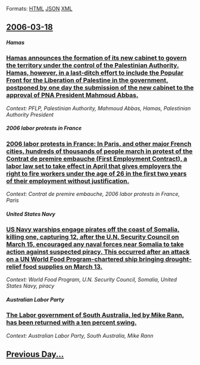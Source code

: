 
Formats: [HTML](2006/03/18/index.html)  [JSON](2006/03/18/index.json)  [XML](2006/03/18/index.xml)  

## [2006-03-18](/news/2006/03/18/index.md)

##### Hamas
### [ Hamas announces the formation of its new cabinet to govern the territory under the control of the Palestinian Authority. Hamas, however, in a last-ditch effort to include the Popular Front for the Liberation of Palestine in the government, postponed by one day the submission of the new cabinet to the approval of PNA President Mahmoud Abbas. ](/news/2006/03/18/hamas-announces-the-formation-of-its-new-cabinet-to-govern-the-territory-under-the-control-of-the-palestinian-authority-hamas-however-in.md)
_Context: PFLP, Palestinian Authority, Mahmoud Abbas, Hamas, Palestinian Authority President_

##### 2006 labor protests in France
### [ 2006 labor protests in France: In Paris, and other major French cities, hundreds of thousands of people march in protest of the Contrat de premire embauche (First Employment Contract), a labor law set to take effect in April that gives employers the right to fire workers under the age of 26 in the first two years of their employment without justification.](/news/2006/03/18/2006-labor-protests-in-france-in-paris-and-other-major-french-cities-hundreds-of-thousands-of-people-march-in-protest-of-the-contrat-de.md)
_Context: Contrat de premire embauche, 2006 labor protests in France, Paris_

##### United States Navy
### [ US Navy warships engage pirates off the coast of Somalia, killing one, capturing 12, after the U.N. Security Council on March 15, encouraged any naval forces near Somalia to take action against suspected piracy. This occurred after an attack on a UN World Food Program-chartered ship bringing drought-relief food supplies on March 13. ](/news/2006/03/18/us-navy-warships-engage-pirates-off-the-coast-of-somalia-killing-one-capturing-12-after-the-u-n-security-council-on-march-15-encourage.md)
_Context: World Food Program, U.N. Security Council, Somalia, United States Navy, piracy_

##### Australian Labor Party
### [ The Labor government of South Australia, led by Mike Rann, has been returned with a ten percent swing. ](/news/2006/03/18/the-labor-government-of-south-australia-led-by-mike-rann-has-been-returned-with-a-ten-percent-swing.md)
_Context: Australian Labor Party, South Australia, Mike Rann_

## [Previous Day...](/news/2006/03/17/index.md)


